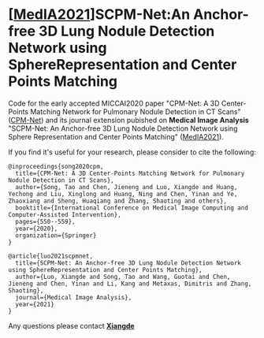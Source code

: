 # [[MedIA2021](https://www.sciencedirect.com/science/article/abs/pii/S1361841521003327)]SCPM-Net:An Anchor-free 3D Lung Nodule Detection Network using SphereRepresentation and Center Points Matching
Code for the early accepted MICCAI2020 paper "CPM-Net: A 3D Center-Points Matching Network for Pulmonary Nodule Detection in CT Scans" ([CPM-Net](https://link.springer.com/chapter/10.1007/978-3-030-59725-2_53)) and its journal extension pubished on **Medical Image Analysis** "SCPM-Net: An Anchor-free 3D Lung Nodule Detection Network using Sphere Representation and Center Points Matching" ([MedIA2021](https://www.sciencedirect.com/science/article/abs/pii/S1361841521003327)).

If you find it's useful for your research, please consider to cite the following:

    @inproceedings{song2020cpm,
      title={CPM-Net: A 3D Center-Points Matching Network for Pulmonary Nodule Detection in CT Scans},
      author={Song, Tao and Chen, Jieneng and Luo, Xiangde and Huang, Yechong and Liu, Xinglong and Huang, Ning and Chen, Yinan and Ye, Zhaoxiang and Sheng, Huaqiang and Zhang, Shaoting and others},
      booktitle={International Conference on Medical Image Computing and Computer-Assisted Intervention},
      pages={550--559},
      year={2020},
      organization={Springer}
    }
    
    @article{luo2021scpmnet,
      title={SCPM-Net: An Anchor-free 3D Lung Nodule Detection Network using SphereRepresentation and Center Points Matching},
      author={Luo, Xiangde and Song, Tao and Wang, Guotai and Chen, Jieneng and Chen, Yinan and Li, Kang and Metaxas, Dimitris and Zhang, Shaoting},
      journal={Medical Image Analysis},
      year={2021}
    }
    
Any questions please contact **[Xiangde](https://luoxd1996.github.io)**
